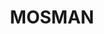 ---
lastmod: '2025-04-06T06:05:20+00:00'
latitude: -33.830687
layout: suburb
longitude: 151.243351
postcode: '2088'
state: NSW
title: MOSMAN
url: /nsw/mosman/
---
